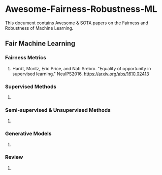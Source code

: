 # Awesome-Fairness-Robustness-ML

This document contains Awesome & SOTA papers on the Fairness and Robustness of Machine Learning.

## Fair Machine Learning

### Fairness Metrics
1. Hardt, Moritz, Eric Price, and Nati Srebro. "Equality of opportunity in supervised learning." NeuIPS2016. https://arxiv.org/abs/1610.02413

### Supervised Methods
1. 

### Semi-supervised & Unsupervised Methods
1. 

### Generative Models
1. 

### Review
1. 
